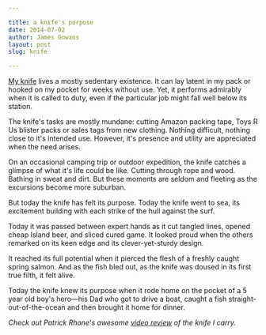 ```yaml
---

title: a knife's purpose
date: 2014-07-02
author: James Gowans
layout: post
slug: knife

---
```



[My knife](http://www.amazon.ca/gp/product/B000WAC7RM/ref=as_li_qf_sp_asin_tl?ie=UTF8&camp=15121&creative=330641&creativeASIN=B000WAC7RM&linkCode=as2&tag=jmsgwnscom04-20) lives a mostly sedentary existence. It can lay latent in my pack or hooked on my pocket for weeks without use. Yet, it performs admirably when it is called to duty, even if the particular job might fall well below its station. 

The knife's tasks are mostly mundane: cutting Amazon packing tape, Toys R Us blister packs or sales tags from new clothing. Nothing difficult, nothing close to it's intended use. However, it's presence and utility are appreciated when the need arises. 

On an occasional camping trip or outdoor expedition, the knife catches a glimpse of what it's life could be like. Cutting through rope and wood. Bathing in sweat and dirt. But these moments are seldom and fleeting as the excursions become more suburban. 

But today the knife has felt its purpose. Today the knife went to sea, its excitement building with each strike of the hull against the surf. 

Today it was passed between expert hands as it cut tangled lines, opened cheap Island beer, and sliced cured game. It looked proud when the others remarked on its keen edge and its clever-yet-sturdy design. 

It reached its full potential when it pierced the flesh of a freshly caught spring salmon. And as the fish bled out, as the knife was doused in its first true filth, it felt alive.   

Today the knife knew its purpose when it rode home on the pocket of a 5 year old boy's hero—his Dad who got to drive a boat, caught a fish straight-out-of-the-ocean and then brought it home for dinner. 

*Check out Patrick Rhone's awesome [video review](http://patrickrhone.com/2012/09/06/columbia-river-knife-and-tools-m16-02z-knife-review/) of the knife I carry.*

